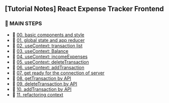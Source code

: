 ## [Tutorial Notes] React Expense Tracker Frontend

### 🥾 MAIN STEPS
* 🔗 [00. basic components and style](https://github.com/JooYoo/tt-expense-tracker-frontend/tree/00_basic_components_and_style)
* 🔗 [01. global state and app reducer](https://github.com/JooYoo/tt-expense-tracker-frontend/tree/01_global_state_app_reducer)
* 🔗 [02. useContext: transaction list](https://github.com/JooYoo/tt-expense-tracker-frontend/tree/02_use_context_transactionlist)
* 🔗 [03. useContext: Balance](https://github.com/JooYoo/tt-expense-tracker-frontend/tree/03_use_context_balance)
* 🔗 [04. useContext: incomeExpenses](https://github.com/JooYoo/tt-expense-tracker-frontend/tree/04_use_context_incomeexpenses)
* 🔗 [05. useContext: deleteTransaction](https://github.com/JooYoo/tt-expense-tracker-frontend/tree/05_use_context_deletetransaction)
* 🔗 [06. useContext: addTransaction](https://github.com/JooYoo/tt-expense-tracker-frontend/tree/06_use_context_addtransaction)
* 🔗 [07. get ready for the connection of server](https://github.com/JooYoo/tt-expense-tracker-frontend/tree/07_get_ready_to_intergrade_client_to_server)
* 🔗 [08. getTransaction by API](https://github.com/JooYoo/tt-expense-tracker-frontend/tree/08_get_transactions_from_api)
* 🔗 [09. deleteTransaction by API](https://github.com/JooYoo/tt-expense-tracker-frontend/tree/09_delete_transaction_from_api)
* 🔗 [10. addTransaction by API](https://github.com/JooYoo/tt-expense-tracker-frontend/tree/10_add_transaction_to_api)
* 🔗 [11. refactoring context](https://github.com/JooYoo/tt-expense-tracker-frontend/tree/11_refactoring_context)
